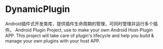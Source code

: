 # DynamicPlugin
Android插件式开发类库，提供插件生命周期的管理，可同时管理并运行多个插件。
Android Plugin Project, use to make your own Android Host-Plugin APP. 
This project will take care of plugin's lifecycle and help you build & manage your own plugins with your host APP.
